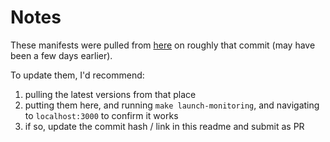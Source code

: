 # Notes

These manifests were pulled from [here](https://github.com/kubernetes/heapster/tree/b15cdc04dceb49fc1396d41a2c3c672c3b87d73a/deploy/kube-config/influxdb) on roughly that commit (may have been a few days earlier).

To update them, I'd recommend:

1) pulling the latest versions from that place
2) putting them here, and running `make launch-monitoring`, and navigating to `localhost:3000` to confirm it works
3) if so, update the commit hash / link in this readme and submit as PR
